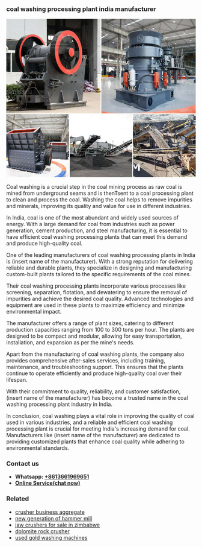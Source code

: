 <h3>coal washing processing plant india manufacturer</h3><img src='1708589311.jpg' alt=''><p>Coal washing is a crucial step in the coal mining process as raw coal is mined from underground seams and is thenTsent to a coal processing plant to clean and process the coal. Washing the coal helps to remove impurities and minerals, improving its quality and value for use in different industries.</p><p>In India, coal is one of the most abundant and widely used sources of energy. With a large demand for coal from industries such as power generation, cement production, and steel manufacturing, it is essential to have efficient coal washing processing plants that can meet this demand and produce high-quality coal.</p><p>One of the leading manufacturers of coal washing processing plants in India is (insert name of the manufacturer). With a strong reputation for delivering reliable and durable plants, they specialize in designing and manufacturing custom-built plants tailored to the specific requirements of the coal mines.</p><p>Their coal washing processing plants incorporate various processes like screening, separation, flotation, and dewatering to ensure the removal of impurities and achieve the desired coal quality. Advanced technologies and equipment are used in these plants to maximize efficiency and minimize environmental impact.</p><p>The manufacturer offers a range of plant sizes, catering to different production capacities ranging from 100 to 300 tons per hour. The plants are designed to be compact and modular, allowing for easy transportation, installation, and expansion as per the mine's needs.</p><p>Apart from the manufacturing of coal washing plants, the company also provides comprehensive after-sales services, including training, maintenance, and troubleshooting support. This ensures that the plants continue to operate efficiently and produce high-quality coal over their lifespan.</p><p>With their commitment to quality, reliability, and customer satisfaction, (insert name of the manufacturer) has become a trusted name in the coal washing processing plant industry in India.</p><p>In conclusion, coal washing plays a vital role in improving the quality of coal used in various industries, and a reliable and efficient coal washing processing plant is crucial for meeting India's increasing demand for coal. Manufacturers like (insert name of the manufacturer) are dedicated to providing customized plants that enhance coal quality while adhering to environmental standards.</p><h3>Contact us</h3><ul><li><strong>Whatsapp:&nbsp;<a href="https://wa.me/8613661969651">+8613661969651</a></strong></li><li><a href="https://swt.shibang-china.com/?git&amp;zhl&amp;coal washing processing plant india manufacturer"><strong>Online Service(chat now)</strong></a></li></ul><h3>Related</h3><ul><li><a href='crusher business aggregate.md'>crusher business aggregate</a></li><li><a href='new generation of hammer mill.md'>new generation of hammer mill</a></li><li><a href='jaw crushers for sale in zimbabwe.md'>jaw crushers for sale in zimbabwe</a></li><li><a href='dolomite rock crusher.md'>dolomite rock crusher</a></li><li><a href='used gold washing machines.md'>used gold washing machines</a></li></ul>